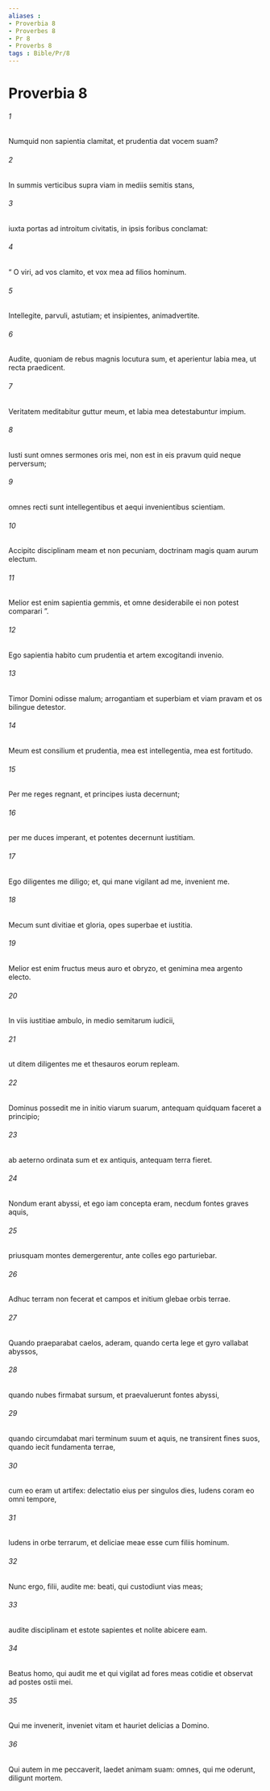 ```yaml
---
aliases : 
- Proverbia 8
- Proverbes 8
- Pr 8
- Proverbs 8
tags : Bible/Pr/8
---
```


# Proverbia 8

###### 1
Numquid non sapientia clamitat, et prudentia dat vocem suam?
###### 2
In summis verticibus supra viam in mediis semitis stans,
###### 3
iuxta portas ad introitum civitatis, in ipsis foribus conclamat:
###### 4
“ O viri, ad vos clamito, et vox mea ad filios hominum.
###### 5
Intellegite, parvuli, astutiam; et insipientes, animadvertite.
###### 6
Audite, quoniam de rebus magnis locutura sum, et aperientur labia mea, ut recta praedicent.
###### 7
Veritatem meditabitur guttur meum, et labia mea detestabuntur impium.
###### 8
Iusti sunt omnes sermones oris mei, non est in eis pravum quid neque perversum;
###### 9
omnes recti sunt intellegentibus et aequi invenientibus scientiam.
###### 10
Accipitc disciplinam meam et non pecuniam, doctrinam magis quam aurum electum.
###### 11
Melior est enim sapientia gemmis, et omne desiderabile ei non potest comparari ”.
###### 12
Ego sapientia habito cum prudentia et artem excogitandi invenio.
###### 13
Timor Domini odisse malum; arrogantiam et superbiam et viam pravam et os bilingue detestor.
###### 14
Meum est consilium et prudentia, mea est intellegentia, mea est fortitudo.
###### 15
Per me reges regnant, et principes iusta decernunt;
###### 16
per me duces imperant, et potentes decernunt iustitiam.
###### 17
Ego diligentes me diligo; et, qui mane vigilant ad me, invenient me.
###### 18
Mecum sunt divitiae et gloria, opes superbae et iustitia.
###### 19
Melior est enim fructus meus auro et obryzo, et genimina mea argento electo.
###### 20
In viis iustitiae ambulo, in medio semitarum iudicii,
###### 21
ut ditem diligentes me et thesauros eorum repleam.
###### 22
Dominus possedit me in initio viarum suarum, antequam quidquam faceret a principio;
###### 23
ab aeterno ordinata sum et ex antiquis, antequam terra fieret.
###### 24
Nondum erant abyssi, et ego iam concepta eram, necdum fontes graves aquis,
###### 25
priusquam montes demergerentur, ante colles ego parturiebar.
###### 26
Adhuc terram non fecerat et campos et initium glebae orbis terrae.
###### 27
Quando praeparabat caelos, aderam, quando certa lege et gyro vallabat abyssos,
###### 28
quando nubes firmabat sursum, et praevaluerunt fontes abyssi,
###### 29
quando circumdabat mari terminum suum et aquis, ne transirent fines suos, quando iecit fundamenta terrae,
###### 30
cum eo eram ut artifex: delectatio eius per singulos dies, ludens coram eo omni tempore,
###### 31
ludens in orbe terrarum, et deliciae meae esse cum filiis hominum.
###### 32
Nunc ergo, filii, audite me: beati, qui custodiunt vias meas;
###### 33
audite disciplinam et estote sapientes et nolite abicere eam.
###### 34
Beatus homo, qui audit me et qui vigilat ad fores meas cotidie et observat ad postes ostii mei.
###### 35
Qui me invenerit, inveniet vitam et hauriet delicias a Domino.
###### 36
Qui autem in me peccaverit, laedet animam suam: omnes, qui me oderunt, diligunt mortem.
